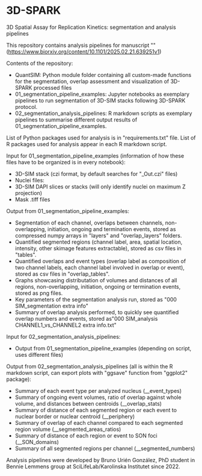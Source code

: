 # 3D-SPARK
3D Spatial Assay for Replication Kinetics: segmentation and analysis pipelines

This repository contains analysis pipelines for manuscript "" (https://www.biorxiv.org/content/10.1101/2025.02.21.639251v1)

Contents of the repository:
- QuantSIM: Python module folder containing all custom-made functions for the segmentation, overlap assessment and visualization of 3D-SPARK processed files
- 01_segmentation_pipeline_examples: Jupyter notebooks as exemplary pipelines to run segmentation of 3D-SIM stacks following 3D-SPARK protocol.
- 02_segmentation_analysis_pipelines: R markdown scripts as exemplary pipelines to summarise different output results of 01_segmentation_pipeline_examples.

List of Python packages used for analysis is in "requirements.txt" file.
List of R packages used for analysis appear in each R markdown script.

Input for 01_segmentation_pipeline_examples (information of how these files have to be organized is in every notebook):
- 3D-SIM stack (czi format, by default searches for "_Out.czi" files)
- Nuclei files:
-   3D-SIM DAPI slices or stacks (will only identify nuclei on maximum Z projection)
-   Mask .tiff files

Output from 01_segmentation_pipeline_examples:
- Segmentation of each channel, overlaps between channels, non-overlapping, initiation, ongoing and termination events, stored as compressed numpy arrays in "layers" and "overlap_layers" folders.
- Quantified segmented regions (channel label, area, spatial location, intensity, other skimage features extractable), stored as csv files in "tables".
- Quantified overlaps and event types (overlap label as composition of two channel labels, each channel label involved in overlap or event), stored as csv files in "overlap_tables".
- Graphs showcasing distributation of volumes and distances of all regions, non-overlapping, initiation, ongoing or termination events, stored as png files.
- Key parameters of the segmentation analysis run, stored as "000 SIM_segmentation extra info"
- Summary of overlap analysis performed, to quickly see quantified overlap numbers and events, stored as"000 SIM_analysis CHANNEL1_vs_CHANNEL2 extra info.txt"

Input for 02_segmentation_analysis_pipelines:
- Output from 01_segmentation_pipeline_examples (depending on script, uses different files)

Output from 02_segmentation_analysis_pipelines (all is within the R markdown script, can export plots with "ggsave" function from "ggplot2" package):
- Summary of each event type per analyzed nucleus (__event_types)
- Summary of ongoing event volumes, ratio of overlap against whole volume, and distances between centroids (__overlap_stats)
- Summary of distance of each segmented region or each event to nuclear border or nuclear centroid (__periphery)
- Summary of overlap of each channel compared to each segmented region volume (__segmented_areas_ratios)
- Summary of distance of each region or event to SON foci (__SON_domains)
- Summary of all segmented regions per channel (__segmented_numbers)


Analysis pipelines were developed by Bruno Urién González, PhD student in Bennie Lemmens group at SciLifeLab/Karolinska Institutet since 2022.
